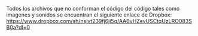Todos los archivos que no conforman el código del código tales como imagenes y sonidos se encuentran el siguiente enlace de Dropbox:
https://www.dropbox.com/sh/nsjvt239fj6ji5q/AABvHZevUSCtqUzLRO083SB0a?dl=0
